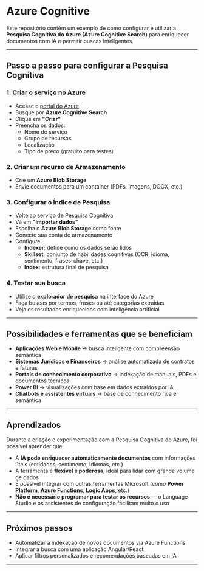 # Azure Cognitive

Este repositório contém um exemplo de como configurar e utilizar a **Pesquisa Cognitiva do Azure (Azure Cognitive Search)** para enriquecer documentos com IA e permitir buscas inteligentes.

---

## Passo a passo para configurar a Pesquisa Cognitiva

### 1. Criar o serviço no Azure
- Acesse o [portal do Azure](https://portal.azure.com)
- Busque por **Azure Cognitive Search**
- Clique em **"Criar"**
- Preencha os dados:
  - Nome do serviço
  - Grupo de recursos
  - Localização
  - Tipo de preço (gratuito para testes)

### 2. Criar um recurso de Armazenamento
- Crie um **Azure Blob Storage**
- Envie documentos para um container (PDFs, imagens, DOCX, etc.)

### 3. Configurar o Índice de Pesquisa
- Volte ao serviço de Pesquisa Cognitiva
- Vá em **"Importar dados"**
- Escolha o **Azure Blob Storage** como fonte
- Conecte sua conta de armazenamento
- Configure:
  - **Indexer**: define como os dados serão lidos
  - **Skillset**: conjunto de habilidades cognitivas (OCR, idioma, sentimento, frases-chave, etc.)
  - **Index**: estrutura final de pesquisa

### 4. Testar sua busca
- Utilize o **explorador de pesquisa** na interface do Azure
- Faça buscas por termos, frases ou até categorias extraídas
- Veja os resultados enriquecidos com inteligência artificial

---

## Possibilidades e ferramentas que se beneficiam

- **Aplicações Web e Mobile** → busca inteligente com compreensão semântica
- **Sistemas Jurídicos e Financeiros** → análise automatizada de contratos e faturas
- **Portais de conhecimento corporativo** → indexação de manuais, PDFs e documentos técnicos
- **Power BI** → visualizações com base em dados extraídos por IA
- **Chatbots e assistentes virtuais** → base de conhecimento rica e semântica

---

## Aprendizados

Durante a criação e experimentação com a Pesquisa Cognitiva do Azure, foi possível aprender que:

- A **IA pode enriquecer automaticamente documentos** com informações úteis (entidades, sentimento, idiomas, etc.)
- A ferramenta é **flexível e poderosa**, ideal para lidar com grande volume de dados
- É possível integrar com outras ferramentas Microsoft (como **Power Platform**, **Azure Functions**, **Logic Apps**, etc.)
- **Não é necessário programar para testar os recursos** — o Language Studio e os assistentes de configuração facilitam muito o uso

---

## Próximos passos

- Automatizar a indexação de novos documentos via Azure Functions
- Integrar a busca com uma aplicação Angular/React
- Aplicar filtros personalizados e recomendações baseadas em IA

---
